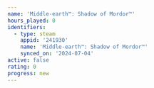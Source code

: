 ```yaml
---
name: 'Middle-earth™: Shadow of Mordor™'
hours_played: 0
identifiers:
  - type: steam
    appid: '241930'
    name: 'Middle-earth™: Shadow of Mordor™'
    synced_on: '2024-07-04'
active: false
rating: 0
progress: new
---
```


